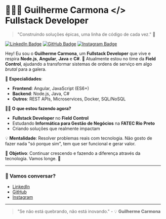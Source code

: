 # 👨🏻‍💻 Guilherme Carmona </> Fullstack Developer

> "Construindo soluções épicas, uma linha de código de cada vez." 🚀

[![LinkedIn Badge](https://img.shields.io/badge/LinkedIn-0077B5?style=for-the-badge&logo=linkedin&logoColor=white)](https://www.linkedin.com/in/guilherme-carmona-abb02b239/)
[![GitHub Badge](https://img.shields.io/badge/GitHub-100000?style=for-the-badge&logo=github&logoColor=white)](https://github.com/imkarmona)
[![Instagram Badge](https://img.shields.io/badge/Instagram-E4405F?style=for-the-badge&logo=instagram&logoColor=white)](https://instagram.com/imkarmona)

Hey! Eu sou o **Guilherme Carmona**, um **Fullstack Developer** que vive e respira **Node.js**, **Angular**, **Java** e **C#**. 🚀 Atualmente estou no time da **Field Control**, ajudando a transformar sistemas de ordens de serviço em algo *brutal* para a galera.

🔧 **Especialidades**:
- **Frontend**: Angular, JavaScript (ES6+)
- **Backend**: Node.js, Java, C#
- **Outros**: REST APIs, Microservices, Docker, SQL/NoSQL

👨‍💻 **O que estou fazendo agora?**
- **Fullstack Developer** no **Field Control**
- Estudando **Informática para Gestão de Negócios** na **FATEC Rio Preto**
- Criando soluções que realmente impactam

💡 **Mentalidade**: Resolver problemas reais com tecnologia. Não gosto de fazer nada "só porque sim", tem que ser funcional e gerar valor.

🎯 **Objetivo**: Continuar crescendo e fazendo a diferença através da tecnologia. Vamos longe. 🚀

---

### 💬 Vamos conversar?  
- [LinkedIn](https://www.linkedin.com/in/guilherme-carmona-abb02b239/)  
- [GitHub](https://github.com/imkarmona)  
- [Instagram](https://instagram.com/imkarmona)

---

> "Se não está quebrando, não está inovando." - 💡 **Guilherme Carmona**
